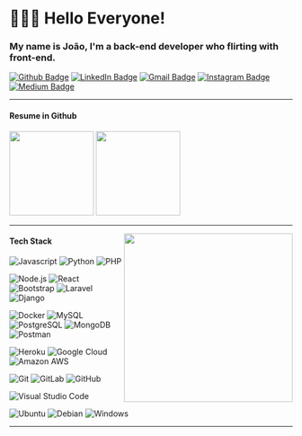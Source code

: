 # 👨🏽‍💻 Hello Everyone! 
### My name is João, I'm a back-end developer who flirting with front-end.

[![Github Badge](https://img.shields.io/badge/-lejoaoconte-inactive?style=flat-square&logo=Github&logoColor=white&link=https://github.com/lejoaoconte/)](https://github.com/lejoaoconte/)
[![LinkedIn Badge](https://img.shields.io/badge/-lejoaoconte-blue?style=flat-square&logo=Linkedin&logoColor=white&link=https://www.linkedin.com/in/lejoaoconte/)](https://www.linkedin.com/in/lejoaoconte/)
[![Gmail Badge](https://img.shields.io/badge/-lejoaoconte@gmail.com-c14438?style=flat-square&logo=Gmail&logoColor=white&link=mailto:lejoaoconte@gmail.com)](mailto:lejoaoconte@gmail.com)
[![Instagram Badge](https://img.shields.io/badge/-@lejoaoconte-blueviolet?style=flat-square&logo=Instagram&logoColor=white&link=https://instagram.com/lejoaoconte)](https://instagram.com/lejoaoconte)
[![Medium Badge](https://img.shields.io/badge/-@lejoaoconte-black?style=flat-square&labelColor=000000&logo=Medium&link=https://medium.com/@lejoaoconte/)](https://medium.com/@lejoaoconte/)

<!--<div style="display: inline_block">
  Some stuff about me:

  * 💜 In eternal love with DEV.
  * ⏲️ Sharing my time with my favorites technologies.
  * ⚡ In constant learning.
  * 🌍 Languages lover.
</div>-->

---

  <!-- 
<p align=center>
<img src="https://raw.githubusercontent.com/lejoaoconte/lejoaoconte/master/imgs/hello.gif" width="250px" />
</p>-->

#### Resume in Github
<div>
  <img height="150rem" src="https://github-readme-stats.vercel.app/api?username=lejoaoconte&show_icons=true&layout=compact&theme=dark">
  <img height="150rem" src="https://github-readme-stats.vercel.app/api/top-langs/?username=lejoaoconte&layout=compact&langs_count=7&theme=dark">
</div>

---

<img align='right' width="300px" src="https://octocat-generator-assets.githubusercontent.com/my-octocat-1627633929543.png">

#### Tech Stack

![Javascript](https://img.shields.io/badge/-Javascrpit-yellow?style=flat-square&logo=javascript&logoColor=ffffff)
![Python](http://img.shields.io/badge/-Python-yellowgreen?style=flat-square&logo=python&logoColor=ffffff)
![PHP](http://img.shields.io/badge/-PHP-blue?style=flat-square&logo=PHP&logoColor=ffffff)

![Node.js](https://img.shields.io/badge/node.js%20-%2343853D.svg?&style=flat-square&logo=node.js&logoColor=white)
![React](https://img.shields.io/badge/-React-333333?style=flat-square&logo=react)
![Bootstrap](https://img.shields.io/badge/-Bootstrap-05122A?style=flat-square&logo=bootstrap&logoColor=563D7C)
![Laravel](https://img.shields.io/badge/-Laravel-ffffff?style=flat-square&logo=laravel&logoColor=ff0000)
![Django](https://img.shields.io/badge/-Django-234f1e?style=flat-square&logo=django&logoColor=ffffff)

![Docker](http://img.shields.io/badge/-Docker-blue?style=flat-square&logo=docker&logoColor=ffffff)
![MySQL](http://img.shields.io/badge/-MySQL-blue?style=flat-square&logo=mysql&logoColor=ffffff)
![PostgreSQL](http://img.shields.io/badge/-PostgreSQL-blue?style=flat-square&logo=postgresql&logoColor=ffffff)
![MongoDB](http://img.shields.io/badge/-MongoDB-green?style=flat-square&logo=mongodb&logoColor=ffffff)
![Postman](https://img.shields.io/badge/Postman-FF6C37?style=flat-square&logo=Postman&logoColor=white)

![Heroku](http://img.shields.io/badge/-Heroku-purple?style=flat-square&logo=heroku&logoColor=ffffff)
![Google Cloud](http://img.shields.io/badge/-Google%20Cloud-blue?style=flat-square&logo=google-cloud&logoColor=ffffff)
![Amazon AWS](http://img.shields.io/badge/-AWS-orange?style=flat-square&logo=amazon-aws&logoColor=ffffff)

![Git](https://img.shields.io/badge/-Git-%23F05032?style=flat-square&logo=git&logoColor=%23ffffff)
![GitLab](https://img.shields.io/badge/-GitLab-FCA121?style=flat-square&logo=gitlab)
![GitHub](https://img.shields.io/badge/-GitHub-181717?style=flat-square&logo=github)

![Visual Studio Code](https://img.shields.io/badge/-Visual%20Code-333333?style=flat-square&logo=visual-studio-code&logoColor=007ACC)

![Ubuntu](http://img.shields.io/badge/-Ubuntu-purple?style=flat-square&logo=Ubuntu&logoColor=ffffff)
![Debian](http://img.shields.io/badge/-Debian-A81D33?style=flat-square&logo=debian&logoColor=ffffff)
![Windows](http://img.shields.io/badge/-Windows-0078D6?style=flat-square&logo=windows&logoColor=ffffff)

--- 

<!-- ## Below are my projects, it was good to see you. -->
